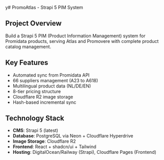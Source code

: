 y# PromoAtlas - Strapi 5 PIM System

## Project Overview
Build a Strapi 5 PIM (Product Information Management) system for Promidata products, serving Atlas and Promovere with complete product catalog management.

## Key Features
- Automated sync from Promidata API
- 66 suppliers management (A23 to A618)
- Multilingual product data (NL/DE/EN)
- 8-tier pricing structure
- Cloudflare R2 image storage
- Hash-based incremental sync

## Technology Stack
- **CMS**: Strapi 5 (latest)
- **Database**: PostgreSQL via Neon + Cloudflare Hyperdrive
- **Image Storage**: Cloudflare R2
- **Frontend**: React + shadcn/ui + Tailwind
- **Hosting**: DigitalOcean/Railway (Strapi), Cloudflare Pages (Frontend)
